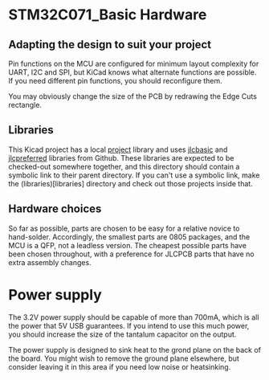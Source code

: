 # STM32C071_Basic Hardware

## Adapting the design to suit your project

Pin functions on the MCU are configured for minimum layout complexity
for UART, I2C and SPI, but KiCad knows what alternate functions are
possible. If you need different pin functions, you should reconfigure
them.

You may obviously change the size of the PCB by redrawing the Edge Cuts
rectangle.

## Libraries

This Kicad project has a local [project](project.kicad_sym) library and
uses [jlcbasic](https://github.com/cjheath/jlcbasic) and
[jlcpreferred](https://github.com/cjheath/jlcpreferred) libraries from
Github.  These libraries are expected to be checked-out somewhere
together, and this directory should contain a symbolic link to their
parent directory.  If you can't use a symbolic link, make the
(libraries)[libraries] directory and check out those projects inside
that.

## Hardware choices

So far as possible, parts are chosen to be easy for a relative novice to
hand-solder.  Accordingly, the smallest parts are 0805 packages, and the
MCU is a QFP, not a leadless version.  The cheapest possible parts have
been chosen throughout, with a preference for JLCPCB parts that have no
extra assembly changes.

# Power supply

The 3.2V power supply should be capable of more than 700mA, which is all
the power that 5V USB guarantees.  If you intend to use this much power,
you should increase the size of the tantalum capacitor on the output.

The power supply is designed to sink heat to the grond plane on the back
of the board. You might wish to remove the ground plane elsewhere, but
consider leaving it in this area if you need low noise or heatsinking.
